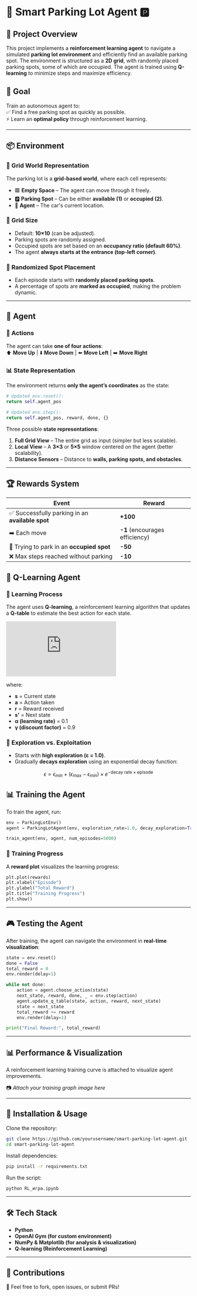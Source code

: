 # 🚗 Smart Parking Lot Agent 🅿️  

## 📌 Project Overview  
This project implements a **reinforcement learning agent** to navigate a simulated **parking lot environment** and efficiently find an available parking spot. The environment is structured as a **2D grid**, with randomly placed parking spots, some of which are occupied. The agent is trained using **Q-learning** to minimize steps and maximize efficiency.

## 🎯 Goal  
Train an autonomous agent to:  
✅ Find a free parking spot as quickly as possible.   
⚡ Learn an **optimal policy** through reinforcement learning.  

---

## 📦 Environment  

### 📍 Grid World Representation  
The parking lot is a **grid-based world**, where each cell represents:  
- 🟩 **Empty Space** – The agent can move through it freely.  
- 🅿️ **Parking Spot** – Can be either **available (1)** or **occupied (2)**.   
- 🚗 **Agent** – The car's current location.  

### 📏 Grid Size  
- Default: **10×10** (can be adjusted).  
- Parking spots are randomly assigned.  
- Occupied spots are set based on an **occupancy ratio (default 60%)**.  
- The agent **always starts at the entrance (top-left corner)**.  

### 🎲 Randomized Spot Placement  
- Each episode starts with **randomly placed parking spots**.  
- A percentage of spots are **marked as occupied**, making the problem dynamic.  

---

## 🤖 Agent  

### 🔀 Actions  
The agent can take **one of four actions**:  
⬆️ **Move Up** | ⬇️ **Move Down** | ⬅️ **Move Left** | ➡️ **Move Right**  

### 📊 State Representation  
The environment returns **only the agent’s coordinates** as the state:  
```python
# Updated env.reset():
return self.agent_pos

# Updated env.step():
return self.agent_pos, reward, done, {}
```
Three possible **state representations**:  
1. **Full Grid View** – The entire grid as input (simpler but less scalable).  
2. **Local View** – A **3×3** or **5×5** window centered on the agent (better scalability).  
3. **Distance Sensors** – Distance to **walls, parking spots, and obstacles**.  

---

## 🏆 Rewards System  
| Event | Reward |
|------|--------|
| ✅ Successfully parking in an **available spot** | **+100** |
| ➡️ Each move | **-1** (encourages efficiency) |
| 🚫 Trying to park in an **occupied spot** | **-50** |
| ❌ Max steps reached without parking | **-10** |


## 🚀 Q-Learning Agent  

### 📖 Learning Process  
The agent uses **Q-learning**, a reinforcement learning algorithm that updates a **Q-table** to estimate the best action for each state.  


![Q-Learning Update Rule](https://latex.codecogs.com/png.latex?Q(s,a)%20=%20Q(s,a)%20+%20%5Calpha%20%5Cleft(r%20+%20%5Cgamma%20%5Cmax%20Q(s',a')%20-%20Q(s,a)%5Cright))

where:  
- **s** = Current state  
- **a** = Action taken  
- **r** = Reward received  
- **s'** = Next state  
- **α (learning rate)** = 0.1  
- **γ (discount factor)** = 0.9  

### 🔄 Exploration vs. Exploitation  
- Starts with **high exploration (ε = 1.0)**.  
- Gradually **decays exploration** using an exponential decay function:

$$
\epsilon = \epsilon_{min} + (\epsilon_{max} - \epsilon_{min}) \times e^{-\text{decay rate} \times \text{episode}}
$$


## 📊 Training the Agent  
To train the agent, run:  
```python
env = ParkingLotEnv()
agent = ParkingLotAgent(env, exploration_rate=1.0, decay_exploration=True)

train_agent(env, agent, num_episodes=5000)
```

### 🏁 Training Progress  
A **reward plot** visualizes the learning progress:  
```python
plt.plot(rewards)
plt.xlabel("Episode")
plt.ylabel("Total Reward")
plt.title("Training Progress")
plt.show()
```

---

## 🎮 Testing the Agent  
After training, the agent can navigate the environment in **real-time visualization**:  
```python
state = env.reset()
done = False
total_reward = 0
env.render(delay=1)

while not done:
    action = agent.choose_action(state)
    next_state, reward, done, _ = env.step(action)
    agent.update_q_table(state, action, reward, next_state)
    state = next_state
    total_reward += reward
    env.render(delay=1)

print("Final Reward:", total_reward)
```

---

## 📊 Performance & Visualization  
A reinforcement learning training curve is attached to visualize agent improvements.  

📷 _Attach your training graph image here_  

---

## 🔧 Installation & Usage  
Clone the repository:  
```bash
git clone https://github.com/yourusername/smart-parking-lot-agent.git
cd smart-parking-lot-agent
```
Install dependencies:  
```bash
pip install -r requirements.txt
```
Run the  script:  
```bash
python RL_игра.ipynb
```
---

## 🛠 Tech Stack  
- **Python**  
- **OpenAI Gym (for custom environment)**  
- **NumPy & Matplotlib (for analysis & visualization)**  
- **Q-learning (Reinforcement Learning)**  

---

## 📢 Contributions  
🚀 Feel free to fork, open issues, or submit PRs!  
